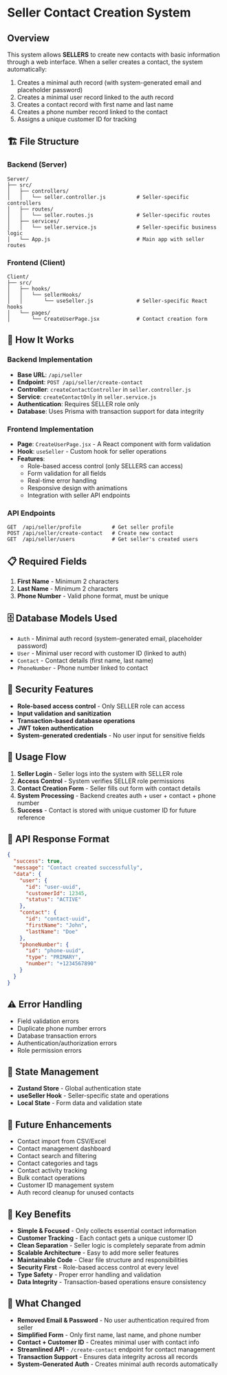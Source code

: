 # Seller Contact Creation System

## Overview
This system allows **SELLERS** to create new contacts with basic information through a web interface. When a seller creates a contact, the system automatically:

1. Creates a minimal auth record (with system-generated email and placeholder password)
2. Creates a minimal user record linked to the auth record
3. Creates a contact record with first name and last name
4. Creates a phone number record linked to the contact
5. Assigns a unique customer ID for tracking

## 🏗️ **File Structure**

### **Backend (Server)**
```
Server/
├── src/
│   ├── controllers/
│   │   └── seller.controller.js          # Seller-specific controllers
│   ├── routes/
│   │   └── seller.routes.js              # Seller-specific routes
│   ├── services/
│   │   └── seller.service.js             # Seller-specific business logic
│   └── App.js                            # Main app with seller routes
```

### **Frontend (Client)**
```
Client/
├── src/
│   ├── hooks/
│   │   └── sellerHooks/
│   │       └── useSeller.js              # Seller-specific React hooks
│   └── pages/
│       └── CreateUserPage.jsx            # Contact creation form
```

## 🔧 **How It Works**

### **Backend Implementation**
- **Base URL**: `/api/seller`
- **Endpoint**: `POST /api/seller/create-contact`
- **Controller**: `createContactController` in `seller.controller.js`
- **Service**: `createContactOnly` in `seller.service.js`
- **Authentication**: Requires SELLER role only
- **Database**: Uses Prisma with transaction support for data integrity

### **Frontend Implementation**
- **Page**: `CreateUserPage.jsx` - A React component with form validation
- **Hook**: `useSeller` - Custom hook for seller operations
- **Features**:
  - Role-based access control (only SELLERS can access)
  - Form validation for all fields
  - Real-time error handling
  - Responsive design with animations
  - Integration with seller API endpoints

### **API Endpoints**
```
GET  /api/seller/profile          # Get seller profile
POST /api/seller/create-contact   # Create new contact
GET  /api/seller/users            # Get seller's created users
```

## 📋 **Required Fields**
1. **First Name** - Minimum 2 characters
2. **Last Name** - Minimum 2 characters  
3. **Phone Number** - Valid phone format, must be unique

## 🗄️ **Database Models Used**
- `Auth` - Minimal auth record (system-generated email, placeholder password)
- `User` - Minimal user record with customer ID (linked to auth)
- `Contact` - Contact details (first name, last name)
- `PhoneNumber` - Phone number linked to contact

## 🔐 **Security Features**
- **Role-based access control** - Only SELLER role can access
- **Input validation and sanitization**
- **Transaction-based database operations**
- **JWT token authentication**
- **System-generated credentials** - No user input for sensitive fields

## 🚀 **Usage Flow**
1. **Seller Login** - Seller logs into the system with SELLER role
2. **Access Control** - System verifies SELLER role permissions
3. **Contact Creation Form** - Seller fills out form with contact details
4. **System Processing** - Backend creates auth + user + contact + phone number
5. **Success** - Contact is stored with unique customer ID for future reference

## 📡 **API Response Format**
```json
{
  "success": true,
  "message": "Contact created successfully",
  "data": {
    "user": {
      "id": "user-uuid",
      "customerId": 12345,
      "status": "ACTIVE"
    },
    "contact": {
      "id": "contact-uuid",
      "firstName": "John",
      "lastName": "Doe"
    },
    "phoneNumber": {
      "id": "phone-uuid",
      "type": "PRIMARY",
      "number": "+1234567890"
    }
  }
}
```

## ⚠️ **Error Handling**
- Field validation errors
- Duplicate phone number errors
- Database transaction errors
- Authentication/authorization errors
- Role permission errors

## 🔄 **State Management**
- **Zustand Store** - Global authentication state
- **useSeller Hook** - Seller-specific state and operations
- **Local State** - Form data and validation state

## 🚀 **Future Enhancements**
- Contact import from CSV/Excel
- Contact management dashboard
- Contact search and filtering
- Contact categories and tags
- Contact activity tracking
- Bulk contact operations
- Customer ID management system
- Auth record cleanup for unused contacts

## 📝 **Key Benefits**
- **Simple & Focused** - Only collects essential contact information
- **Customer Tracking** - Each contact gets a unique customer ID
- **Clean Separation** - Seller logic is completely separate from admin
- **Scalable Architecture** - Easy to add more seller features
- **Maintainable Code** - Clear file structure and responsibilities
- **Security First** - Role-based access control at every level
- **Type Safety** - Proper error handling and validation
- **Data Integrity** - Transaction-based operations ensure consistency

## 🔄 **What Changed**
- **Removed Email & Password** - No user authentication required from seller
- **Simplified Form** - Only first name, last name, and phone number
- **Contact + Customer ID** - Creates minimal user with contact info
- **Streamlined API** - `/create-contact` endpoint for contact management
- **Transaction Support** - Ensures data integrity across all records
- **System-Generated Auth** - Creates minimal auth records automatically
